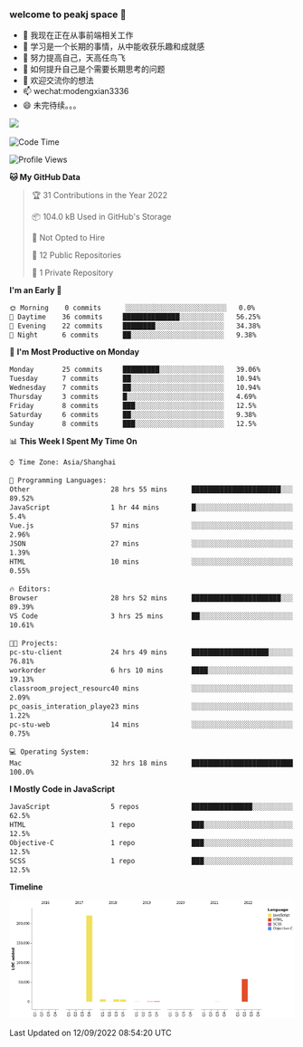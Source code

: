 ### welcome to peakj space 👋



- 🔭 我现在正在从事前端相关工作
- 🌱 学习是一个长期的事情，从中能收获乐趣和成就感
- 👯 努力提高自己，天高任鸟飞
- 🤔 如何提升自己是个需要长期思考的问题
- 💬 欢迎交流你的想法
- 📫 wechat:modengxian3336
- 😄 未完待续。。。

![](https://s2.ax1x.com/2019/06/28/ZKxc4J.jpg)

<!--START_SECTION:waka-->
![Code Time](http://img.shields.io/badge/Code%20Time-1%2C684%20hrs%202%20mins-blue)

![Profile Views](http://img.shields.io/badge/Profile%20Views-0-blue)

**🐱 My GitHub Data** 

> 🏆 31 Contributions in the Year 2022
 > 
> 📦 104.0 kB Used in GitHub's Storage 
 > 
> 🚫 Not Opted to Hire
 > 
> 📜 12 Public Repositories 
 > 
> 🔑 1 Private Repository 
 > 
**I'm an Early 🐤** 

```text
🌞 Morning    0 commits      ░░░░░░░░░░░░░░░░░░░░░░░░░   0.0% 
🌆 Daytime    36 commits     ██████████████░░░░░░░░░░░   56.25% 
🌃 Evening    22 commits     ████████░░░░░░░░░░░░░░░░░   34.38% 
🌙 Night      6 commits      ██░░░░░░░░░░░░░░░░░░░░░░░   9.38%

```
📅 **I'm Most Productive on Monday** 

```text
Monday       25 commits     █████████░░░░░░░░░░░░░░░░   39.06% 
Tuesday      7 commits      ██░░░░░░░░░░░░░░░░░░░░░░░   10.94% 
Wednesday    7 commits      ██░░░░░░░░░░░░░░░░░░░░░░░   10.94% 
Thursday     3 commits      █░░░░░░░░░░░░░░░░░░░░░░░░   4.69% 
Friday       8 commits      ███░░░░░░░░░░░░░░░░░░░░░░   12.5% 
Saturday     6 commits      ██░░░░░░░░░░░░░░░░░░░░░░░   9.38% 
Sunday       8 commits      ███░░░░░░░░░░░░░░░░░░░░░░   12.5%

```


📊 **This Week I Spent My Time On** 

```text
⌚︎ Time Zone: Asia/Shanghai

💬 Programming Languages: 
Other                    28 hrs 55 mins      ██████████████████████░░░   89.52% 
JavaScript               1 hr 44 mins        █░░░░░░░░░░░░░░░░░░░░░░░░   5.4% 
Vue.js                   57 mins             ░░░░░░░░░░░░░░░░░░░░░░░░░   2.96% 
JSON                     27 mins             ░░░░░░░░░░░░░░░░░░░░░░░░░   1.39% 
HTML                     10 mins             ░░░░░░░░░░░░░░░░░░░░░░░░░   0.55%

🔥 Editors: 
Browser                  28 hrs 52 mins      ██████████████████████░░░   89.39% 
VS Code                  3 hrs 25 mins       ██░░░░░░░░░░░░░░░░░░░░░░░   10.61%

🐱‍💻 Projects: 
pc-stu-client            24 hrs 49 mins      ███████████████████░░░░░░   76.81% 
workorder                6 hrs 10 mins       ████░░░░░░░░░░░░░░░░░░░░░   19.13% 
classroom_project_resourc40 mins             ░░░░░░░░░░░░░░░░░░░░░░░░░   2.09% 
pc_oasis_interation_playe23 mins             ░░░░░░░░░░░░░░░░░░░░░░░░░   1.22% 
pc-stu-web               14 mins             ░░░░░░░░░░░░░░░░░░░░░░░░░   0.75%

💻 Operating System: 
Mac                      32 hrs 18 mins      █████████████████████████   100.0%

```

**I Mostly Code in JavaScript** 

```text
JavaScript               5 repos             ███████████████░░░░░░░░░░   62.5% 
HTML                     1 repo              ███░░░░░░░░░░░░░░░░░░░░░░   12.5% 
Objective-C              1 repo              ███░░░░░░░░░░░░░░░░░░░░░░   12.5% 
SCSS                     1 repo              ███░░░░░░░░░░░░░░░░░░░░░░   12.5%

```


**Timeline**

![Chart not found](https://raw.githubusercontent.com/PeakJ/PeakJ/master/charts/bar_graph.png) 


 Last Updated on 12/09/2022 08:54:20 UTC
<!--END_SECTION:waka-->
